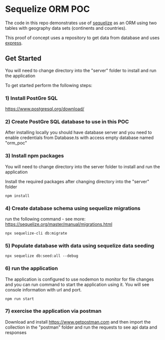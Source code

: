 # Sequelize ORM POC

The code in this repo demonstrates use of [sequelize](https://sequelize.org/v5/) as an ORM using two tables with geography data sets (continents and countries).

This proof of concept uses a repository to get data from database and uses [express](https://expressjs.com/).

## Get Started

You will need to change directory into the "server" folder to install and run the application

To get started perform the following steps:

### 1) Install PostGre SQL

https://www.postgresql.org/download/

### 2) Create PostGre SQL database to use in this POC

After installing locally you should have database server and you need to enable credentials from Database.ts with access empty database named "orm_poc"

### 3) Install npm packages

You will need to change directory into the server folder to install and run the application

Install the required packages after changing directory into the "server" folder

```npm install```

### 4) Create database schema using sequelize migrations

run the following command - see more: https://sequelize.org/master/manual/migrations.html

```npx sequelize-cli db:migrate```

### 5) Populate database with data using sequelize data seeding

```npx sequelize db:seed:all --debug```

### 6) run the application

The application is configured to use nodemon to monitor for file changes and you can run command to start the application using it. You will see console information with url and port.

```npm run start```

### 7) exercise the application via postman

Download and install https://www.getpostman.com and then import the collection in the "postman" folder and run the requests to see api data and responses